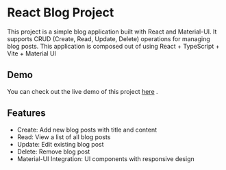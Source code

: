 # React Blog Project


This project is a simple blog application built with React and Material-UI. It supports CRUD (Create, Read, Update, Delete) operations for managing blog posts. This application is composed out of using React + TypeScript + Vite + Material UI

## Demo

You can check out the live demo of this project [here]("https://najiya-nasrin.github.io/react-sample-blog") .

## Features

- Create: Add new blog posts with title and content
- Read: View a list of all blog posts 
- Update: Edit existing blog post
- Delete: Remove blog post 
- Material-UI Integration: UI components with responsive design
